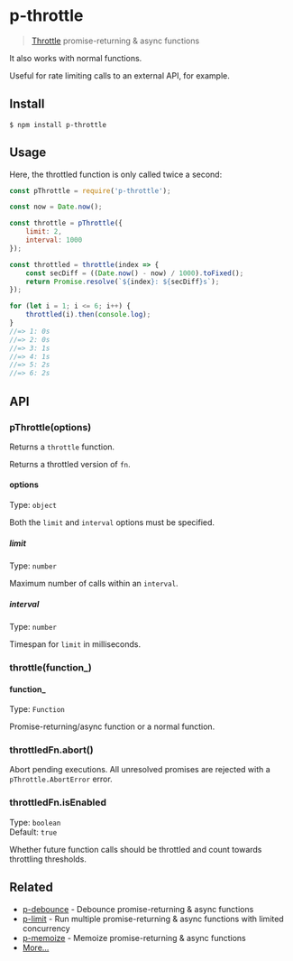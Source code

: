 # p-throttle

> [Throttle](https://css-tricks.com/debouncing-throttling-explained-examples/) promise-returning & async functions

It also works with normal functions.

Useful for rate limiting calls to an external API, for example.

## Install

```
$ npm install p-throttle
```

## Usage

Here, the throttled function is only called twice a second:

```js
const pThrottle = require('p-throttle');

const now = Date.now();

const throttle = pThrottle({
	limit: 2,
	interval: 1000
});

const throttled = throttle(index => {
	const secDiff = ((Date.now() - now) / 1000).toFixed();
	return Promise.resolve(`${index}: ${secDiff}s`);
});

for (let i = 1; i <= 6; i++) {
	throttled(i).then(console.log);
}
//=> 1: 0s
//=> 2: 0s
//=> 3: 1s
//=> 4: 1s
//=> 5: 2s
//=> 6: 2s
```

## API

### pThrottle(options)

Returns a `throttle` function.

Returns a throttled version of `fn`.

#### options

Type: `object`

Both the `limit` and `interval` options must be specified.

##### limit

Type: `number`

Maximum number of calls within an `interval`.

##### interval

Type: `number`

Timespan for `limit` in milliseconds.

### throttle(function_)

#### function_

Type: `Function`

Promise-returning/async function or a normal function.

### throttledFn.abort()

Abort pending executions. All unresolved promises are rejected with a `pThrottle.AbortError` error.

### throttledFn.isEnabled

Type: `boolean`\
Default: `true`

Whether future function calls should be throttled and count towards throttling thresholds.

## Related

- [p-debounce](https://github.com/sindresorhus/p-debounce) - Debounce promise-returning & async functions
- [p-limit](https://github.com/sindresorhus/p-limit) - Run multiple promise-returning & async functions with limited concurrency
- [p-memoize](https://github.com/sindresorhus/p-memoize) - Memoize promise-returning & async functions
- [More…](https://github.com/sindresorhus/promise-fun)
